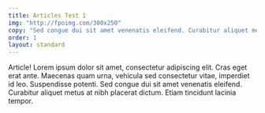 ```yaml
---
title: Articles Test 1
img: "http://fpoimg.com/300x250"
copy: "Sed congue dui sit amet venenatis eleifend. Curabitur aliquet metus at nibh placerat dictum. Etiam tincidunt lacinia tempor."
order: 1
layout: standard
---
```


Article! Lorem ipsum dolor sit amet, consectetur adipiscing elit. Cras eget erat ante. Maecenas quam urna, vehicula sed consectetur vitae, imperdiet id leo. Suspendisse potenti. Sed congue dui sit amet venenatis eleifend. Curabitur aliquet metus at nibh placerat dictum. Etiam tincidunt lacinia tempor.
